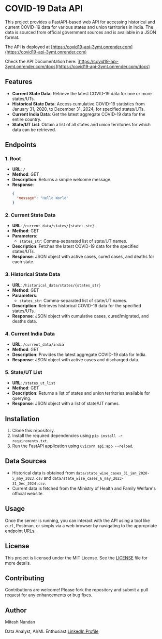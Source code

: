 # COVID-19 Data API

This project provides a FastAPI-based web API for accessing historical and current COVID-19 data for various states and union territories in India. The data is sourced from official government sources and is available in a JSON format.

The API is deployed at [https://covid19-api-3ymt.onrender.com](https://covid19-api-3ymt.onrender.com)

Check the API Documentation here: [https://covid19-api-3ymt.onrender.com/docs](https://covid19-api-3ymt.onrender.com/docs)

## Features

- **Current State Data**: Retrieve the latest COVID-19 data for one or more states/UTs.
- **Historical State Data**: Access cumulative COVID-19 statistics from January 31, 2020, to December 31, 2024, for specified states/UTs.
- **Current India Data**: Get the latest aggregate COVID-19 data for the entire country.
- **State/UT List**: Obtain a list of all states and union territories for which data can be retrieved.

## Endpoints

### 1. Root

- **URL**: `/`
- **Method**: GET
- **Description**: Returns a simple welcome message.
- **Response**: 
  ```json
  {
    "message": "Hello World"
  }
  ```

### 2. Current State Data

- **URL**: `/current_data/states/{states_str}`
- **Method**: GET
- **Parameters**:
  - `states_str`: Comma-separated list of state/UT names.
- **Description**: Fetches the latest COVID-19 data for the specified states/UTs.
- **Response**: JSON object with active cases, cured cases, and deaths for each state.

### 3. Historical State Data

- **URL**: `/historical_data/states/{states_str}`
- **Method**: GET
- **Parameters**:
  - `states_str`: Comma-separated list of state/UT names.
- **Description**: Retrieves historical COVID-19 data for the specified states/UTs.
- **Response**: JSON object with cumulative cases, cured/migrated, and deaths data.

### 4. Current India Data

- **URL**: `/current_data/india`
- **Method**: GET
- **Description**: Provides the latest aggregate COVID-19 data for India.
- **Response**: JSON object with active cases and discharged data.

### 5. State/UT List

- **URL**: `/states_ut_list`
- **Method**: GET
- **Description**: Returns a list of states and union territories available for querying.
- **Response**: JSON object with a list of state/UT names.

## Installation

1. Clone this repository.
2. Install the required dependencies using `pip install -r requirements.txt`.
3. Run the FastAPI application using `uvicorn api:app --reload`.

## Data Sources

- Historical data is obtained from `data/state_wise_cases_31_jan_2020-5_may_2023.csv` and `data/state_wise_cases_6_may_2023-31_Dec_2024.csv`.
- Current data is fetched from the Ministry of Health and Family Welfare's official website.

## Usage

Once the server is running, you can interact with the API using a tool like `curl`, Postman, or simply via a web browser by navigating to the appropriate endpoint URLs.

## License

This project is licensed under the MIT License. See the [LICENSE](LICENSE) file for more details.

## Contributing

Contributions are welcome! Please fork the repository and submit a pull request for any enhancements or bug fixes.

## Author
Mitesh Nandan

Data Analyst, AI/ML Enthusiast
[LinkedIn Profile](https://www.linkedin.com/in/mitesh-nandan/)